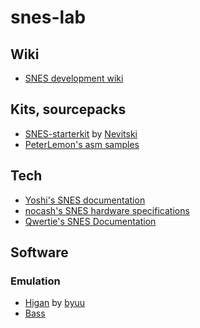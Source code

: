 
# snes-lab

## Wiki
* [SNES development wiki](http://wiki.superfamicom.org/snes/show/HomePage)

## Kits, sourcepacks

* [SNES-starterkit](http://wiki.superfamicom.org/snes/show/Setting+Up+a+Programming+Environment) by [Nevitski](http://www.romhacking.net/community/864/)
* [PeterLemon's asm samples](https://github.com/PeterLemon/SNES)

## Tech

* [Yoshi's SNES documentation](http://patpend.net/technical/snes/snes.txt)
* [nocash's SNES hardware specifications](http://problemkaputt.de/fullsnes.htm)
* [Qwertie's SNES Documentation](http://emu-docs.org/Super%20NES/General/snesdoc.html)

## Software

### Emulation

* [Higan](http://byuu.org/emulation/higan/) by [byuu](http://byuu.org/)
* [Bass](https://github.com/ARM9/bass)

